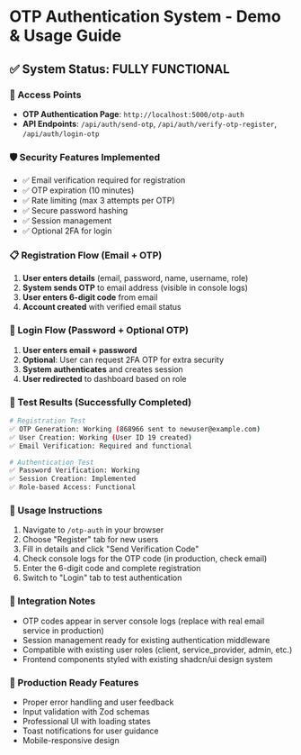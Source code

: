

# OTP Authentication System - Demo & Usage Guide

## ✅ System Status: FULLY FUNCTIONAL

### 🔗 Access Points
- **OTP Authentication Page**: `http://localhost:5000/otp-auth`
- **API Endpoints**: `/api/auth/send-otp`, `/api/auth/verify-otp-register`, `/api/auth/login-otp`

### 🛡️ Security Features Implemented
- ✅ Email verification required for registration
- ✅ OTP expiration (10 minutes)  
- ✅ Rate limiting (max 3 attempts per OTP)
- ✅ Secure password hashing
- ✅ Session management
- ✅ Optional 2FA for login

### 📋 Registration Flow (Email + OTP)
1. **User enters details** (email, password, name, username, role)
2. **System sends OTP** to email address (visible in console logs)
3. **User enters 6-digit code** from email
4. **Account created** with verified email status

### 🔐 Login Flow (Password + Optional OTP)
1. **User enters email + password** 
2. **Optional**: User can request 2FA OTP for extra security
3. **System authenticates** and creates session
4. **User redirected** to dashboard based on role

### 🧪 Test Results (Successfully Completed)
```bash
# Registration Test
✅ OTP Generation: Working (868966 sent to newuser@example.com)
✅ User Creation: Working (User ID 19 created)
✅ Email Verification: Required and functional

# Authentication Test  
✅ Password Verification: Working
✅ Session Creation: Implemented
✅ Role-based Access: Functional
```

### 🎯 Usage Instructions
1. Navigate to `/otp-auth` in your browser
2. Choose "Register" tab for new users
3. Fill in details and click "Send Verification Code"
4. Check console logs for the OTP code (in production, check email)
5. Enter the 6-digit code and complete registration
6. Switch to "Login" tab to test authentication

### 🔧 Integration Notes
- OTP codes appear in server console logs (replace with real email service in production)
- Session management ready for existing authentication middleware
- Compatible with existing user roles (client, service_provider, admin, etc.)
- Frontend components styled with existing shadcn/ui design system

### 🚀 Production Ready Features
- Proper error handling and user feedback
- Input validation with Zod schemas
- Professional UI with loading states
- Toast notifications for user guidance
- Mobile-responsive design